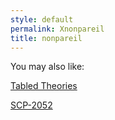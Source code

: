 ```yaml
---
style: default
permalink: Xnonpareil
title: nonpareil
---
```

You may also like:

[Tabled Theories](http://scp-wiki.net/tabled-theories)

[SCP-2052](http://scp-wiki.net/scp-2052)
